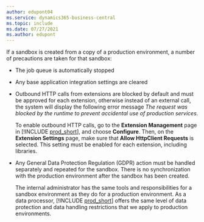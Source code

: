 ```yaml
---
author: edupont04
ms.service: dynamics365-business-central
ms.topic: include
ms.date: 07/27/2021
ms.author: edupont
---
```

If a sandbox is created from a copy of a production environment, a number of precautions are taken for that sandbox:

- The job queue is automatically stopped  
- Any base application integration settings are cleared  
- Outbound HTTP calls from extensions are blocked by default and must be approved for each extension, otherwise instead of an external call, the system will display the following error message *The request was blocked by the runtime to prevent accidental use of production services*.   

    To enable outbound HTTP calls, go to the **Extension Management** page in [!INCLUDE [prod_short](prod_short.md)], and choose **Configure**. Then, on the **Extension Settings** page, make sure that **Allow HttpClient Requests** is selected. This setting must be enabled for each extension, including libraries. 
- Any General Data Protection Regulation (GDPR) action must be handled separately and repeated for the sandbox. There is no synchronization with the production environment after the sandbox has been created.  

    The internal administrator has the same tools and responsibilities for a sandbox environment as they do for a production environment. As a data processor, [!INCLUDE [prod_short](prod_short.md)] offers the same level of data protection and data handling restrictions that we apply to production environments.  
